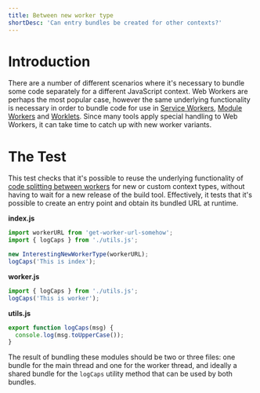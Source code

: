 ```yaml
---
title: Between new worker type
shortDesc: 'Can entry bundles be created for other contexts?'
---
```


# Introduction

There are a number of different scenarios where it's necessary to bundle some code separately for a different JavaScript context. Web Workers are perhaps the most popular case, however the same underlying functionality is necessary in order to bundle code for use in [Service Workers], [Module Workers] and [Worklets]. Since many tools apply special handling to Web Workers, it can take time to catch up with new worker variants.

# The Test

This test checks that it's possible to reuse the underlying functionality of [code splitting between workers](/code-splitting/between-workers) for new or custom context types, without having to wait for a new release of the build tool. Effectively, it tests that it's possible to create an entry point and obtain its bundled URL at runtime.

**index.js**

```js
import workerURL from 'get-worker-url-somehow';
import { logCaps } from './utils.js';

new InterestingNewWorkerType(workerURL);
logCaps('This is index');
```

**worker.js**

```js
import { logCaps } from './utils.js';
logCaps('This is worker');
```

**utils.js**

```js
export function logCaps(msg) {
  console.log(msg.toUpperCase());
}
```

The result of bundling these modules should be two or three files: one bundle for the main thread and one for the worker thread, and ideally a shared bundle for the `logCaps` utility method that can be used by both bundles.

[worklets]: https://developer.mozilla.org/en-US/docs/Web/API/Worklet
[service workers]: https://developer.mozilla.org/en-US/docs/Web/API/Service_Worker_API
[module workers]: https://web.dev/module-workers

